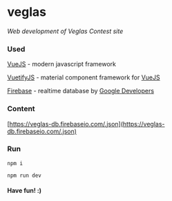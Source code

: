 # veglas

_Web development of Veglas Contest site_

### Used

[VueJS](https://vuejs.org) - modern javascript framework

[VuetifyJS](https://vuetifyjs.com) - material component framework for [VueJS](https://vuejs.org)

[Firebase](https://firebase.google.com) - realtime database by [Google Developers](https://developers.google.com)

### Content

[https://veglas-db.firebaseio.com/.json](https://veglas-db.firebaseio.com/.json)

### Run

`npm i`

`npm run dev`

#### Have fun! :)

